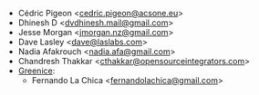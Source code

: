- Cédric Pigeon \<<cedric.pigeon@acsone.eu>\>
- Dhinesh D \<<dvdhinesh.mail@gmail.com>\>
- Jesse Morgan \<<jmorgan.nz@gmail.com>\>
- Dave Lasley \<<dave@laslabs.com>\>
- Nadia Afakrouch \<<nadia.afa@gmail.com>\>
- Chandresh Thakkar \<<cthakkar@opensourceintegrators.com>\>
- [Greenice](https://www.greenice.com):
  - Fernando La Chica \<<fernandolachica@gmail.com>\>
